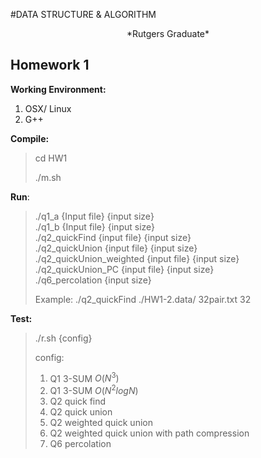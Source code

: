 #DATA STRUCTURE & ALGORITHM
<center>*Rutgers Graduate*</center>

## Homework 1

**Working Environment:** 

1. OSX/ Linux
2. G++

**Compile:**

> cd HW1
>
> ./m.sh	

**Run**:

> ./q1_a {Input file} {input size}  
> ./q1_b {Input file} {input size}  
> ./q2_quickFind {input file} {input size}  
> ./q2_quickUnion {input file} {input size}  
> ./q2_quickUnion_weighted {input file} {input size}  
> ./q2_quickUnion_PC {input file} {input size}  
> ./q6_percolation {input size}  
>
> Example: ./q2_quickFind ./HW1-2.data/ 32pair.txt 32

**Test:**

> ./r.sh {config}
>
> config: 
>
> 1. Q1 3-SUM $O(N^3)$
> 2. Q1 3-SUM $O(N^2logN)$
> 3. Q2 quick find
> 4. Q2 quick union
> 5. Q2 weighted quick union 
> 6. Q2 weighted quick union with path compression
> 7. Q6 percolation